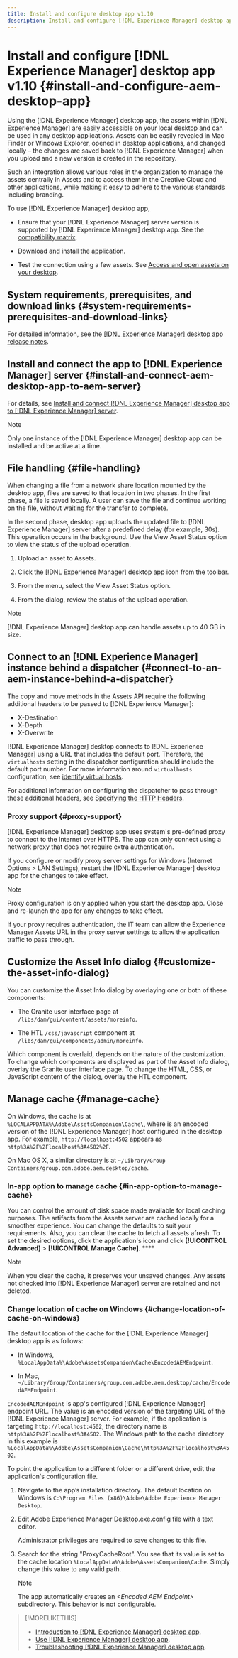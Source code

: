 ```yaml
---
title: Install and configure desktop app v1.10
description: Install and configure [!DNL Experience Manager] desktop app version 1.10 to work with [!DNL Assets] servers and map the assets to mount as a drive on your desktop.
---
```


# Install and configure [!DNL Experience Manager] desktop app v1.10 {#install-and-configure-aem-desktop-app}

Using the [!DNL Experience Manager] desktop app, the assets within [!DNL Experience Manager] are easily accessible on your local desktop and can be used in any desktop applications. Assets can be easily revealed in Mac Finder or Windows Explorer, opened in desktop applications, and changed locally – the changes are saved back to [!DNL Experience Manager] when you upload and a new version is created in the repository.

Such an integration allows various roles in the organization to manage the assets centrally in Assets and to access them in the Creative Cloud and other applications, while making it easy to adhere to the various standards including branding.

To use [!DNL Experience Manager] desktop app,

* Ensure that your [!DNL Experience Manager] server version is supported by [!DNL Experience Manager] desktop app. See the [compatibility matrix](release-notes-of-v1.md#compatibilitymatrix).

* Download and install the application.

* Test the connection using a few assets. See [Access and open assets on your desktop](use-app-v1.md#openondesktop).

## System requirements, prerequisites, and download links {#system-requirements-prerequisites-and-download-links}

For detailed information, see the [[!DNL Experience Manager] desktop app release notes](release-notes-of-v1.md).

## Install and connect the app to [!DNL Experience Manager] server {#install-and-connect-aem-desktop-app-to-aem-server}

For details, see [Install and connect [!DNL Experience Manager] desktop app to [!DNL Experience Manager] server](use-app-v1.md#installandconnect).

>[!NOTE]
>
>Only one instance of the [!DNL Experience Manager] desktop app can be installed and be active at a time.

## File handling {#file-handling}

When changing a file from a network share location mounted by the desktop app, files are saved to that location in two phases. In the first phase, a file is saved locally. A user can save the file and continue working on the file, without waiting for the transfer to complete.

In the second phase, desktop app uploads the updated file to [!DNL Experience Manager] server after a predefined delay (for example, 30s). This operation occurs in the background. Use the View Asset Status option to view the status of the upload operation.

1. Upload an asset to Assets.

1. Click the [!DNL Experience Manager] desktop app icon from the toolbar.

1. From the menu, select the View Asset Status option.

1. From the dialog, review the status of the upload operation.

>[!NOTE]
>
>[!DNL Experience Manager] desktop app can handle assets up to 40 GB in size.

## Connect to an [!DNL Experience Manager] instance behind a dispatcher {#connect-to-an-aem-instance-behind-a-dispatcher}

The copy and move methods in the Assets API require the following additional headers to be passed to [!DNL Experience Manager]:

* X-Destination
* X-Depth
* X-Overwrite

[!DNL Experience Manager] desktop connects to [!DNL Experience Manager] using a URL that includes the default port. Therefore, the `virtualhosts` setting in the dispatcher configuration should include the default port number. For more information around `virtualhosts` configuration, see [identify virtual hosts](https://experienceleague.adobe.com/docs/experience-manager-dispatcher/using/configuring/dispatcher-configuration.html#identifying-virtual-hosts-virtualhosts).

For additional information on configuring the dispatcher to pass through these additional headers, see [Specifying the HTTP Headers](https://experienceleague.adobe.com/docs/experience-manager-dispatcher/using/configuring/dispatcher-configuration.html#specifying-the-http-headers-to-pass-through-clientheaders).

### Proxy support {#proxy-support}

[!DNL Experience Manager] desktop app uses system's pre-defined proxy to connect to the Internet over HTTPS. The app can only connect using a network proxy that does not require extra authentication.

If you configure or modify proxy server settings for Windows (Internet Options &gt; LAN Settings), restart the [!DNL Experience Manager] desktop app for the changes to take effect.

>[!NOTE]
>
>Proxy configuration is only applied when you start the desktop app. Close and re-launch the app for any changes to take effect.

If your proxy requires authentication, the IT team can allow the Experience Manager Assets URL in the proxy server settings to allow the application traffic to pass through.

## Customize the Asset Info dialog {#customize-the-asset-info-dialog}

You can customize the Asset Info dialog by overlaying one or both of these components:

* The Granite user interface page at `/libs/dam/gui/content/assets/moreinfo`.

* The HTL `/css/javascript` component at `/libs/dam/gui/components/admin/moreinfo`.

Which component is overlaid, depends on the nature of the customization. To change which components are displayed as part of the Asset Info dialog, overlay the Granite user interface page. To change the HTML, CSS, or JavaScript content of the dialog, overlay the HTL component.

## Manage cache {#manage-cache}

On Windows, the cache is at `%LOCALAPPDATA%\Adobe\AssetsCompanion\Cache\`, where is an encoded version of the [!DNL Experience Manager] host configured in the desktop app. For example, `http://localhost:4502` appears as `http%3A%2F%2Flocalhost%3A4502%2F`.

On Mac OS X, a similar directory is at `~/Library/Group Containers/group.com.adobe.aem.desktop/cache`.

### In-app option to manage cache {#in-app-option-to-manage-cache}

You can control the amount of disk space made available for local caching purposes. The artifacts from the Assets server are cached locally for a smoother experience. You can change the defaults to suit your requirements. Also, you can clear the cache to fetch all assets afresh. To set the desired options, click the application's icon and click **[!UICONTROL Advanced]** > **[!UICONTROL Manage Cache]**. ****

>[!NOTE]
>
>When you clear the cache, it preserves your unsaved changes. Any assets not checked into [!DNL Experience Manager] server are retained and not deleted.

### Change location of cache on Windows {#change-location-of-cache-on-windows}

The default location of the cache for the [!DNL Experience Manager] desktop app is as follows:

* In Windows, `%LocalAppData%\Adobe\AssetsCompanion\Cache\EncodedAEMEndpoint`.

* In Mac, `~/Library/Group/Containers/group.com.adobe.aem.desktop/cache/EncodedAEMEndpoint`.

`EncodedAEMEndpoint` is app's configured [!DNL Experience Manager] endpoint URL. The value is an encoded version of the targeting URL of the [!DNL Experience Manager] server. For example, if the application is targeting `http://localhost:4502`, the directory name is `http%3A%2F%2Flocalhost%3A4502`. The Windows path to the cache directory in this example is `%LocalAppData%\Adobe\AssetsCompanion\Cache\http%3A%2F%2Flocalhost%3A4502`.

To point the application to a different folder or a different drive, edit the application's configuration file.

1. Navigate to the app’s installation directory. The default location on Windows is `C:\Program Files (x86)\Adobe\Adobe Experience Manager Desktop`.

1. Edit Adobe Experience Manager Desktop.exe.config file with a text editor.

   Administrator privileges are required to save changes to this file.

1. Search for the string "ProxyCacheRoot". You see that its value is set to the cache location `%LocalAppData%\Adobe\AssetsCompanion\Cache`. Simply change this value to any valid path.

   >[!NOTE]
   >
   >The app automatically creates an *&lt;Encoded AEM Endpoint&gt;* subdirectory. This behavior is not configurable.

>[!MORELIKETHIS]
>
>* [Introduction to [!DNL Experience Manager] desktop app](https://experienceleague.adobe.com/docs/experience-manager-learn/assets/creative-workflows/aem-desktop-app.html).
>* [Use [!DNL Experience Manager] desktop app](use-app-v1.md).
>* [Troubleshooting [!DNL Experience Manager] desktop app](troubleshoot-app-v1.md).

